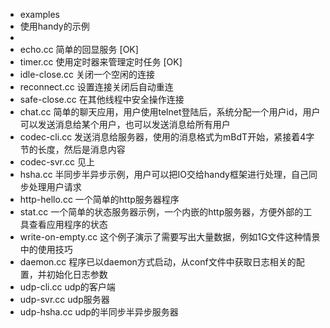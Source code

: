 - examples
- 使用handy的示例
- 
- echo.cc 简单的回显服务 [OK]
- timer.cc 使用定时器来管理定时任务 [OK]
- idle-close.cc 关闭一个空闲的连接
- reconnect.cc 设置连接关闭后自动重连
- safe-close.cc 在其他线程中安全操作连接
- chat.cc 简单的聊天应用，用户使用telnet登陆后，系统分配一个用户id，用户可以发送消息给某个用户，也可以发送消息给所有用户
- codec-cli.cc 发送消息给服务器，使用的消息格式为mBdT开始，紧接着4字节的长度，然后是消息内容
- codec-svr.cc 见上
- hsha.cc 半同步半异步示例，用户可以把IO交给handy框架进行处理，自己同步处理用户请求
- http-hello.cc 一个简单的http服务器程序
- stat.cc 一个简单的状态服务器示例，一个内嵌的http服务器，方便外部的工具查看应用程序的状态
- write-on-empty.cc 这个例子演示了需要写出大量数据，例如1G文件这种情景中的使用技巧
- daemon.cc 程序已以daemon方式启动，从conf文件中获取日志相关的配置，并初始化日志参数
- udp-cli.cc udp的客户端
- udp-svr.cc udp服务器
- udp-hsha.cc udp的半同步半异步服务器
